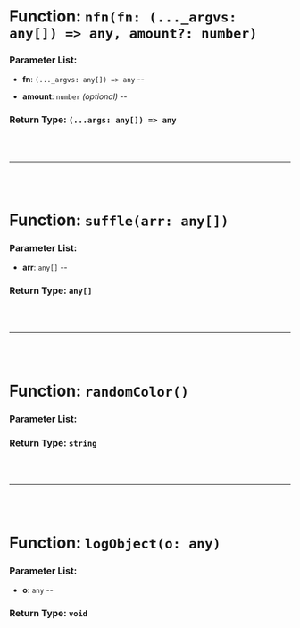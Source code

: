 # Function: `nfn(fn: (..._argvs: any[]) => any, amount?: number)`

    

### Parameter List:

- **fn**: `(..._argvs: any[]) => any` -- 

- **amount**: `number` _(optional)_ -- 


### Return Type: `(...args: any[]) => any` 

<br/>
<br/>



---


<br/>
<br/>

# Function: `suffle(arr: any[])`

    

### Parameter List:

- **arr**: `any[]` -- 


### Return Type: `any[]` 

<br/>
<br/>



---


<br/>
<br/>

# Function: `randomColor()`

    

### Parameter List:



### Return Type: `string` 

<br/>
<br/>



---


<br/>
<br/>

# Function: `logObject(o: any)`

    

### Parameter List:

- **o**: `any` -- 


### Return Type: `void` 
